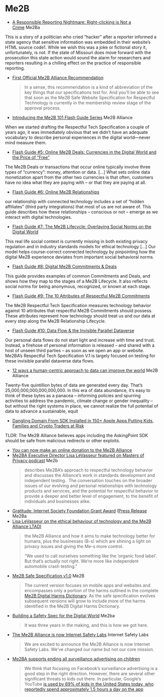 # Me2B

* [A Responsible Reporting Nightmare: Right-clicking is Not a Crime](https://me2ba.org/a-responsible-reporting-nightmare-right-clicking-is-not-a-crime/) Me2Ba

This is a story of a politician who cried “hacker” after a reporter informed a state agency that sensitive information was embedded in their website’s HTML source code1. While we wish this was a joke or fictional story it, unfortunately, is not. If the state of Missouri does move forward with the prosecution this state action would sound the alarm for researchers and reporters resulting in a chilling effect on the practice of responsible reporting.

* [First Official Me2B Alliance Recommendation](https://me2ba.org/first-official-me2b-alliance-recommendation/)
  > In a sense, this recommendation is a kind of abbreviation of the key things that our specifications test for. And you’ll be able to see that soon as the Me2B Safe Website Specification for Respectful Technology is currently in the membership review stage of the approval process.

* [Introducing the Me2B 101 Flash Guide Series](https://me2ba.org/introducing-the-me2b-101-flash-guide-series/) Me2B Alliance

When we started drafting the Respectful Tech Specification a couple of years ago, it was immediately obvious that we didn’t have an adequate vocabulary to describe personal experiences in the digital world—never mind measure them.

* [Flash Guide #5: Online Me2B Deals: Currencies in the Digital World and the Price of “Free”](https://me2ba.org/flash-guide-5-online-me2b-deals-currencies-in-the-digital-world-and-the-price-of-free/)

The Me2B Deals or transactions that occur online typically involve three types of “currency”: money, attention or data. [...] What sets online data monetization apart from the other two currencies is that often, customers have no idea what they are paying with – or that they are paying at all.

* [Flash Guide #6: Online Me2B Relationships](https://me2ba.org/flash-guide-6-online-me2b-relationships/)

our relationship with connected technology includes a set of “hidden affiliates” (third party integrations) that most of us are not aware of. This guide describes how these relationships – conscious or not – emerge as we interact with digital technologies.

* [Flash Guide #7: The Me2B Lifecycle: Overlaying Social Norms on the Digital World](https://me2ba.org/flash-guide-7-the-me2b-lifecycle-overlaying-social-norms-on-the-digital-world/)

This real life social context is currently missing in both existing privacy regulation and in industry standards models for ethical technology [...] Our model helps course-correct connected technology by pinpointing how the digital Me2B experience deviates from important social behavioral norms.

* [Flash Guide #8: Digital Me2B Commitments & Deals](https://me2ba.org/flash-guide-8-digital-me2b-commitments-deals/)

This guide provides examples of common Commitments and Deals, and shows how they map to the stages of a Me2B Lifecycle. It also reflects social norms for being anonymous, recognized, or known at each stage.

* [Flash Guide #9: The 10 Attributes of Respectful Me2B Commitments](https://me2ba.org/flash-guide-9-the-10-attributes-of-respectful-me2b-commitments/)

The Me2B Respectful Tech Specification measures technology behavior against 10 attributes that respectful Me2B Commitments should possess. These attributes represent how technology should treat us and our data at every step along the Me2B Relationship Lifecycle.

* [Flash Guide #10: Data Flow & the Invisible Parallel Dataverse](https://me2ba.org/flash-guide-10-data-flow-the-invisible-parallel-dataverse/)

Our personal data flows do not start light and increase with time and trust. Instead, a firehose of personal information is released – and shared with a host of unseen third parties – as soon as we open an app or website. Me2BA’s Respectful Tech Specification V.1 is largely focused on testing for these invisible parallel dataverse data flows.

* [12 ways a human-centric approach to data can improve the world](https://me2ba.org/world-economic-forum-12-ways-a-human-centric-approach-to-data-can-improve-the-world/) Me2B Alliance

Twenty-five quintillion bytes of data are generated every day. That’s 25,000,000,000,000,000,000. In this era of data abundance, it’s easy to think of these bytes as a panacea – informing policies and spurring activities to address the pandemic, climate change or gender inequality – but without the right systems in place, we cannot realize the full potential of data to advance a sustainable, equit
* [Dangling Domain From SDK Installed in 150+ Apple Apps Putting Kids, Families and Crypto Traders at Risk](https://me2ba.org/dangling-domain-from-sdk-installed-in-150-apple-apps-putting-kids-families-and-crypto-traders-at-risk/)

TLDR: The Me2B Alliance believes apps including the AskingPoint SDK should be safe from malicious redirects or other exploits.
* [You can now make an online donation to the Me2B Alliance](https://me2ba.org/you-can-now-make-an-online-donation-to-the-me2b-alliance-we-appeciate-your-support-donate-here/)
* [Me2BA Executive Director Lisa LeVasseur featured on Masters of Privacy podcast](https://me2ba.org/me2ba-executive-director-lisa-levasseur-featured-on-masters-of-privacy-podcast/) Me2b
  > describes Me2BA’s approach to respectful technology behavior and discusses the Alliance’s work in standards development and independent testing.  The conversation touches on the broader issues of our evolving and personal relationships with technology products and services, and the potential for respectful behavior to provide a deeper and better level of engagement, to the benefit of individuals and businesses alike.
* [Gratitude: Internet Society Foundation Grant Award](https://me2ba.org/gratitude-internet-society-foundation-grant-award/) ([Press Release](https://me2ba.org/me2b-alliance-awarded-100k-grant-for-us-pre-k-12-benchmark-to-research-school-utility-apps-data-sharing/) Me2Ba
* [Lisa LeVasseur on the ethical behaviour of technology and the Me2B Alliance LTADI](https://www.ubisecure.com/podcast/lisa-levasseur-me2b-alliance/)
  > the Me2B Alliance and how it aims to make technology better for humans, plus the businesses (B-s) which are shining a light on privacy issues and giving the Me-s more control.
  > 
  > “We used to call ourselves something like the ‘organic food label’. But that’s actually not right. We’re more like independent automobile crash testing.”
* [Me2B Safe Specification v1.0](https://me2ba.org/safetechspec/) Me2B
  > The current version focuses on mobile apps and websites and encompasses only a portion of the harms outlined in the complete [Me2B Digital Harms Dictionary](https://ooqc943yvdw4abzes1q1ezta-wpengine.netdna-ssl.com/wp-content/uploads/2021/10/me2ba-digital-harms-dictionary-v2.0-iii.pdf). As the safe specification evolves subsequent versions will grow to include more of the harms identified in the Me2B Digital Harms Dictionary.
* [Building a Safety Spec for the Digital World](https://me2ba.org/three-turns-of-the-wheel-building-a-safety-spec-for-the-digital-world-2/) Me2ba
  > It was three years in the making, and this is how we got here.
* [The Me2B Alliance is now Internet Safety Labs](https://me2ba.org/introducing-internet-safety-labs/) Internet Safety Labs
  > We are excited to announce the Me2B Alliance is now Internet Safety Labs. We’ve changed our name but not our core mission.
* [Me2BA supports ending all surveillance advertising on children](https://me2ba.org/me2ba-supports-ending-all-surveillance-advertising-on-children/)
  > We think that focusing on Facebook’s surveillance advertising is a good step in the right direction. However, there are several other significant threats to kids out there. In particular, Google’s YouTube [is used by 69% of kids in the United States today, who reportedly spend approximately 1.5 hours a day on the app](https://techcrunch.com/2020/06/04/kids-now-spend-nearly-as-much-time-watching-tiktok-as-youtube-in-u-s-u-k-and-spain/)
